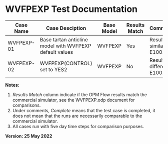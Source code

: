 # WVFPEXP Test Documentation

Case Name | Case Desciption                                               | Base Model | Results<br />Match | Comments |
--------- | -----------------------------                                 | ---------- | ------- | ------------------------------------- |
WVFPEXP-01| Base tartan anticline model with WVFPEXP default values       | WVFPEXP    | Yes     | Results similar to E100.
WVFPEXP-02| WVFPEXP(CONTROL) set to YES2                                  | WVFPEXP    | No      | Results different to E100.
           
**Notes:** 

1.   _Results Match_ column indicate if the OPM Flow results match the commercial simulator, see the WVFPEXP.odp document for comparisons.
2.   Under comments, _Complete_ means that the test case is completed, it does not mean that the runs are necessarily comparable to the commercial simulator.
3.   All cases run with five day time steps for comparison purposes.

**Version: 25 May 2022**
